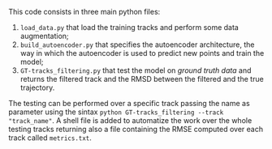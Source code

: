 This code consists in three main python files:
1. `load_data.py` that load the training tracks and perform some data augmentation;
2. `build_autoencoder.py` that specifies the autoencoder architecture, the way in which the autoencoder is used to predict new points and train the model;
3. `GT-tracks_filtering.py` that test the model on _ground truth data_ and returns the filtered track and the RMSD between the filtered and the true trajectory.

The testing can be performed over a specific track passing the name as parameter using the sintax `python GT-tracks_filtering --track "track_name"`. A shell file is added to automatize the work over the whole testing tracks returning also a file containing the RMSE computed over each track called `metrics.txt`.
